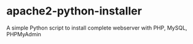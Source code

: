# apache2-python-installer
A simple Python script to install complete webserver with PHP, MySQL, PHPMyAdmin
